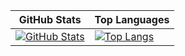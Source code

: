 


<div align="center">

| GitHub Stats | Top Languages |
|--------------|---------------|
| [![GitHub Stats](https://github-readme-stats.vercel.app/api?username=smallghost42&show_icons=true&theme=tokyonight)](https://github.com/smallghost42) | [![Top Langs](https://github-readme-stats.vercel.app/api/top-langs/?username=smallghost42&layout=compact&theme=tokyonight)](https://github.com/smallghost42) |
</div>